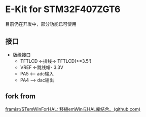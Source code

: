 # E-Kit for STM32F407ZGT6

目前仍在开发中，部分功能已可使用

## 接口

* 版级接口
  * TFTLCD <-排线-> TFTLCD(>=3.5')
  * VREF <-跳线帽- 3.3V
  * PA5 <-- adc输入
  * PA4 --> dac输出

## fork from

[framist/STemWinForHAL: 移植emWin与HAL库结合。(github.com)](https://github.com/framist/STemWinForHAL)

